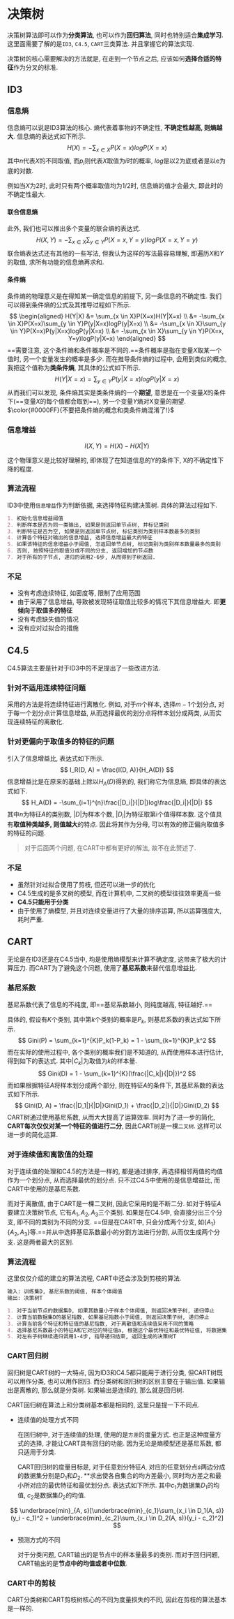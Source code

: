 # 决策树

决策树算法即可以作为**分类算法**, 也可以作为**回归算法**, 同时也特别适合**集成学习**. 这里面需要了解的是`ID3`, `C4.5`, `CART`三类算法. 并且掌握它的算法实现.

决策树的核心需要解决的方法就是, 在走到一个节点之后, 应该如何**选择合适的特征**作为分叉的标准.

## ID3

### 信息熵

信息熵可以说是ID3算法的核心. 熵代表着事物的不确定性, **不确定性越高, 则熵越大**. 信息熵的表达式如下所示.
$$
H(X) = -\sum_{x \in X}P(X = x)logP(X = x)
$$
其中$n$代表$X$的不同取值, 而$p_i$则代表$X$取值为$i$时的概率, $log$是以2为底或者是以e为底的对数. 

例如当$X$为2时, 此时只有两个概率取值均为1/2时, 信息熵的值才会最大, 即此时的不确定性最大.

#### 联合信息熵

此外, 我们也可以推出多个变量的联合熵的表达式.
$$
H(X, Y) = -\sum_{x \in X}\sum_{y \in Y}P(X=x, Y=y)logP(X=x, Y=y)
$$
联合熵表达式还有其他的一些写法, 但我认为这样的写法最容易理解, 即遍历$X$和$Y$的取值, 求所有功能的信息熵再求和.

#### 条件熵

条件熵的物理意义是在得知某一确定信息的前提下, 另一条信息的不确定性. 我们可以得到条件熵的公式及其推导过程如下所示.
$$
\begin{aligned}
H(Y|X) &= \sum_{x \in X}P(X=x)H(Y|X=x) \\
       &= -\sum_{x \in X}P(X=x)\sum_{y \in Y}P(y|X=x)logP(y|X=x) \\
       &= -\sum_{x \in X}\sum_{y \in Y}P(X=x)P(y|X=x)logP(y|X=x) \\
       &= -\sum_{x \in X}\sum_{y \in Y}P(X=x, Y=y)logP(y|X=x)
\end{aligned}
$$
==需要注意, 这个条件熵和条件概率是不同的.==条件概率是指在变量$X$取某一个值时, 另一个变量发生的概率是多少. 而在推导条件熵的过程中, 会用到类似的概念, 我把这个值称为**类条件熵**, 其具体的公式如下所示.
$$
H(Y|X=x) = \sum_{y \in Y}P(y|X=x)logP(y|X=x)
$$
从而我们可以发现, 条件熵其实是类条件熵的一个**期望**, 意思是在一个变量$X$的条件下(==变量$X$的每个值都会取到==), 另一个变量$Y$熵对X变量的期望. $\color{#0000FF}{不要把条件熵的概念和类条件熵混淆了!}$

### 信息增益

$$
I(X, Y) = H(X) - H(X|Y)
$$

这个物理意义是比较好理解的, 即体现了在知道信息的Y的条件下, X的不确定性下降的程度.

### 算法流程

ID3中使用`信息增益`作为判断依据, 来选择特征构建决策树. 具体的算法过程如下.

```markdown
1. 初始化信息增益阈值
2. 判断样本是否为同一类输出, 如果是则返回单节点树, 并标记类别
3. 判断特征是否为空, 如果是则返回单节点树, 标记类别为类别样本数最多的类别
4. 计算各个特征对输出的信息增益, 选择信息增益最大的特征
5. 如果该特征的信息增益小于阈值, 怎返回单节点树, 标记类别为类别样本数量最多的类别
6. 否则, 按照特征的取值分成不同的分支, 返回增加的节点数
7. 对于所有的子节点, 递归的调用2-6步, 从而得到子树返回.
```

### 不足

- 没有考虑连续特征, 如密度等, 限制了应用范围
- 由于采用了信息增益, 导致被发现特征取值比较多的情况下其信息增益大. 即**更倾向于取值多的特征**
- 没有考虑缺失值的情况
- 没有应对过拟合的措施

## C4.5

C4.5算法主要是针对于ID3中的不足提出了一些改进方法.

### 针对不适用连续特征问题

采用的方法是将连续特征进行离散化. 例如, 对于$m$个样本, 选择$m-1$个划分点, 对于每一个划分点计算信息增益, 从而选择最优的划分点将样本划分成两类, 从而实现连续特征的离散化.

### 针对更偏向于取值多的特征的问题

引入了信息增益比,  表达式如下所示.
$$
I_R(D, A) = \frac{I(D, A)}{H_A(D)}
$$
信息增益比是在原来的基础上除以$H_A(D)$得到的, 我们称它为信息熵, 即具体的表达式如下.
$$
H_A(D) = -\sum_{i=1}^{n}\frac{|D_i|}{|D|}log\frac{|D_i|}{|D|}
$$
其中$n$为特征$A$的类别数, $|D|$为样本个数, $|D_i|$为特征取第i个值得样本数. 这个值具有**取值种类越多, 则值越大**的特点. 因此将其作为分母, 可以有效的修正偏向取值多的特征的问题.

> 对于后面两个问题,  在CART中都有更好的解法, 故不在此赘述了.

### 不足

- 虽然针对过拟合使用了剪枝, 但还可以进一步的优化
- C4.5生成的是多叉树的模型, 而在计算机中, 二叉树的模型往往效率更高一些
- **C4.5只能用于分类**
- 由于使用了熵模型, 并且对连续变量进行了大量的排序运算, 所以运算强度大, 耗时严重.

## CART

无论是在ID3还是在C4.5当中, 均是使用熵模型来计算不确定度, 这带来了极大的计算压力. 而CART为了避免这个问题, 使用了**基尼系数**来替代信息增益比.

### 基尼系数

基尼系数代表了信息的不纯度, 即==基尼系数越小, 则纯度越高, 特征越好.==

具体的, 假设有$K$个类别, 其中第$k$个类别的概率是$P_k$, 则基尼系数的表达式如下所示.
$$
Gini(P) = \sum_{k=1}^{K}P_k(1-P_k) = 1 - \sum_{k=1}^{K}P_k^2
$$
而在实际的使用过程中, 各个类别的概率我们是不知道的, 从而使用样本进行估计, 得到如下的表达式. 其中$|C_k|$为取值为$k$的样本量.
$$
Gini(D) = 1 - \sum_{k=1}^{K}(\frac{|C_k|}{|D|})^2
$$
而如果根据特征$A$将样本划分成两个部分, 则在特征$A$的条件下, 其基尼系数的表达式如下所示.
$$
Gini(D, A) = \frac{|D_1|}{|D|}Gini(D_1) + \frac{|D_2|}{|D|}Gini(D_2)
$$
CART树通过使用基尼系数, 从而大大提高了运算效率. 同时为了进一步的简化, **CART每次仅仅对某一个特征的值进行二分**, 因此CART树是一棵``二叉树``. 这样可以进一步的简化运算.

### 对于连续值和离散值的处理

对于连续值的处理和C4.5的方法是一样的, 都是通过排序, 再选择相邻两值的均值作为一个划分点, 从而选择最优的划分点. 只不过C4.5中使用的是信息增益比, 而CART中使用的是基尼系数.

而对于离散值, 由于CART是一棵二叉树, 因此它采用的是不断二分. 如对于特征$A$要建立决策树节点, 它有$A_1, A_2, A_3$三个类别. 如果是在C4.5中, 会直接分出三个分支, 即不同的类别为不同的分支. ==但是在CART中, 只会分成两个分支, 如{$A_1$}{$A_2, A_3$}等.==并从中选择基尼系数最小的分割方法进行分割, 从而仅生成两个分支. 这是两者最大的区别.

### 算法流程

这里仅仅介绍的建立的算法流程, CART中还会涉及到剪枝的算法.

```markdown
输入: 训练集D, 基尼系数的阈值, 样本个体阈值
输出: 决策树T

1. 对于当前节点的数据集D, 如果其数量小于样本个体阈值, 则返回决策子树, 递归停止
2. 计算当前数据集D的基尼指数, 如果基尼指数小于阈值, 则返回决策子树, 递归停止
3. 计算当前各个特征和特征值的基尼指数, 对于离散值和连续值采用不同的策略
4. 选择基尼系数最小的特征A和它对应的特征值a, 根据这个最优特征和最优特征值, 将数据集进行二分
5. 对左右子树继续递归调用1-4步, 指导递归结束, 返回生成的决策树T
```

### CART回归树

回归树是CART树的一大特点, 因为ID3和C4.5都只能用于进行分类, 但CART树既可以用作分类, 也可以用作回归. 而分类树和回归树的区别主要在于输出值. 如果输出是离散的, 那么就是分类树. 如果输出是连续的, 那么就是回归树.

CART回归树在算法上和分类树基本都是相同的, 这里只是提一下不同点.

- 连续值的处理方式不同

  在回归树中, 对于连续值的处理, 使用的是`方差`的度量方式. 也正是这种度量方式的选择, 才能让CART具有回归的功能. 因为无论是熵模型还是基尼系数, 都只适用于分类.

  CART回归树的度量目标是, 对于任意划分特征$A$, 对应的任意划分点$s$两边分成的数据集分别是$D_1$和$D_2$. **求出使各自集合的均方差最小, 同时均方差之和最小所对应的最优特征和最优划分点. 表达式如下所示. 其中$c_1$为数据集$D_1$的均值, $c_2$是数据集$D_2$的均值.

$$
\underbrace{min}_{A, s}[\underbrace{min}_{c_1}\sum_{x_i \in D_1(A, s)}(y_i - c_1)^2 + \underbrace{min}_{c_2}\sum_{x_i \in D_2(A, s)}(y_i - c_2)^2]
$$

- 预测方式的不同

  对于分类问题, CART输出的是节点中的样本量最多的类别. 而对于回归问题, CART输出的是**节点中的均值或者中位数**.

### CART中的剪枝

CART分类树和CART剪枝树核心的不同为度量损失的不同, 因此在剪枝的算法基本是一样的.